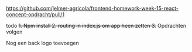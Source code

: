 https://github.com/jelmer-agricola/frontend-homework-week-15-react-concept-opdracht/pull/1

todo 
~~1. Npm install
2. routing in index.js om app heen zetten
3.~~ 
Opdrachten volgen

Nog een back logo toevoegen 
